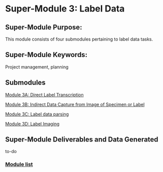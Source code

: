 # Super-Module 3: Label Data

## Super-Module Purpose:
This module consists of four submodules pertaining to label data tasks.

## Super-Module Keywords:
Project management, planning

## Submodules
[Module 3A: Direct Label Transcription](module_3A.md)

[Module 3B: Indirect Data Capture from Image of Specimen or Label](module_3B.md)

[Module 3C: Label data parsing](module_3C.md)

[Module 3D: Label Imaging](module_3D.md)

## Super-Module Deliverables and Data Generated
to-do

### [Module list](https://entcollnet.github.io/BugFlow/modules/)
